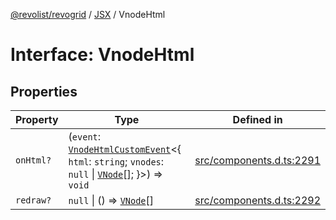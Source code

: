 [@revolist/revogrid](README.md) / [JSX](Namespace.JSX.md) / VnodeHtml

# Interface: VnodeHtml

## Properties

| Property | Type | Defined in |
| ------ | ------ | ------ |
| `onHtml?` | (`event`: [`VnodeHtmlCustomEvent`](Interface.VnodeHtmlCustomEvent.md)\<\{ `html`: `string`; `vnodes`: `null` \| [`VNode`](Interface.VNode.md)[]; \}\>) => `void` | [src/components.d.ts:2291](https://github.com/revolist/revogrid/blob/11c1e89888ac9588cc703e312811b4cdaf67f0fb/src/components.d.ts#L2291) |
| `redraw?` | `null` \| () => [`VNode`](Interface.VNode.md)[] | [src/components.d.ts:2292](https://github.com/revolist/revogrid/blob/11c1e89888ac9588cc703e312811b4cdaf67f0fb/src/components.d.ts#L2292) |
